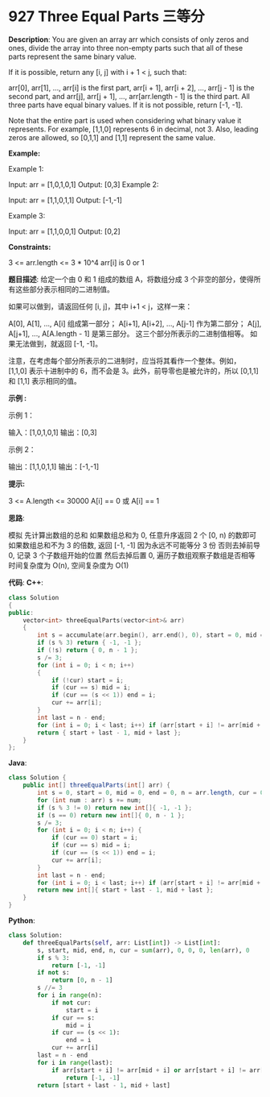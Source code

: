 # 927 Three Equal Parts 三等分

__Description__:
You are given an array arr which consists of only zeros and ones, divide the array into three non-empty parts such that all of these parts represent the same binary value.

If it is possible, return any [i, j] with i + 1 < j, such that:

arr[0], arr[1], ..., arr[i] is the first part,
arr[i + 1], arr[i + 2], ..., arr[j - 1] is the second part, and
arr[j], arr[j + 1], ..., arr[arr.length - 1] is the third part.
All three parts have equal binary values.
If it is not possible, return [-1, -1].

Note that the entire part is used when considering what binary value it represents. For example, [1,1,0] represents 6 in decimal, not 3. Also, leading zeros are allowed, so [0,1,1] and [1,1] represent the same value.

__Example:__

Example 1:

Input: arr = [1,0,1,0,1]
Output: [0,3]
Example 2:

Input: arr = [1,1,0,1,1]
Output: [-1,-1]

Example 3:

Input: arr = [1,1,0,0,1]
Output: [0,2]

__Constraints:__

3 <= arr.length <= 3 * 10^4
arr[i] is 0 or 1

__题目描述__:
给定一个由 0 和 1 组成的数组 A，将数组分成 3 个非空的部分，使得所有这些部分表示相同的二进制值。

如果可以做到，请返回任何 [i, j]，其中 i+1 < j，这样一来：

A[0], A[1], ..., A[i] 组成第一部分；
A[i+1], A[i+2], ..., A[j-1] 作为第二部分；
A[j], A[j+1], ..., A[A.length - 1] 是第三部分。
这三个部分所表示的二进制值相等。
如果无法做到，就返回 [-1, -1]。

注意，在考虑每个部分所表示的二进制时，应当将其看作一个整体。例如，[1,1,0] 表示十进制中的 6，而不会是 3。此外，前导零也是被允许的，所以 [0,1,1] 和 [1,1] 表示相同的值。

__示例 :__

示例 1：

输入：[1,0,1,0,1]
输出：[0,3]

示例 2：

输出：[1,1,0,1,1]
输出：[-1,-1]

__提示:__

3 <= A.length <= 30000
A[i] == 0 或 A[i] == 1

__思路__:

模拟
先计算出数组的总和
如果数组总和为 0, 任意升序返回 2 个 [0, n) 的数即可
如果数组总和不为 3 的倍数, 返回 [-1, -1] 因为永远不可能等分 3 份
否则去掉前导 0, 记录 3 个子数组开始的位置
然后去掉后置 0, 遍历子数组观察子数组是否相等
时间复杂度为 O(n), 空间复杂度为 O(1)

__代码__:
__C++__:

```C++
class Solution 
{
public:
    vector<int> threeEqualParts(vector<int>& arr) 
    {
        int s = accumulate(arr.begin(), arr.end(), 0), start = 0, mid = 0, end = 0, n = arr.size(), cur = 0;
        if (s % 3) return { -1, -1 };
        if (!s) return { 0, n - 1 };
        s /= 3;
        for (int i = 0; i < n; i++) 
        {
            if (!cur) start = i;
            if (cur == s) mid = i;
            if (cur == (s << 1)) end = i;
            cur += arr[i];
        }
        int last = n - end;
        for (int i = 0; i < last; i++) if (arr[start + i] != arr[mid + i] or arr[start + i] != arr[end + i]) return { -1, -1 };
        return { start + last - 1, mid + last };
    }
};
```

__Java__:

```Java
class Solution {
    public int[] threeEqualParts(int[] arr) {
        int s = 0, start = 0, mid = 0, end = 0, n = arr.length, cur = 0;
        for (int num : arr) s += num;
        if (s % 3 != 0) return new int[]{ -1, -1 };
        if (s == 0) return new int[]{ 0, n - 1 };
        s /= 3;
        for (int i = 0; i < n; i++) {
            if (cur == 0) start = i;
            if (cur == s) mid = i;
            if (cur == (s << 1)) end = i;
            cur += arr[i];
        }
        int last = n - end;
        for (int i = 0; i < last; i++) if (arr[start + i] != arr[mid + i] || arr[start + i] != arr[end + i]) return new int[]{ -1, -1 };
        return new int[]{ start + last - 1, mid + last };
    }
}
```

__Python__:

```Python
class Solution:
    def threeEqualParts(self, arr: List[int]) -> List[int]:
        s, start, mid, end, n, cur = sum(arr), 0, 0, 0, len(arr), 0
        if s % 3:
            return [-1, -1]
        if not s:
            return [0, n - 1]
        s //= 3
        for i in range(n):
            if not cur:
                start = i
            if cur == s:
                mid = i
            if cur == (s << 1):
                end = i
            cur += arr[i]
        last = n - end
        for i in range(last):
            if arr[start + i] != arr[mid + i] or arr[start + i] != arr[end + i]:
                return [-1, -1]
        return [start + last - 1, mid + last]
```
